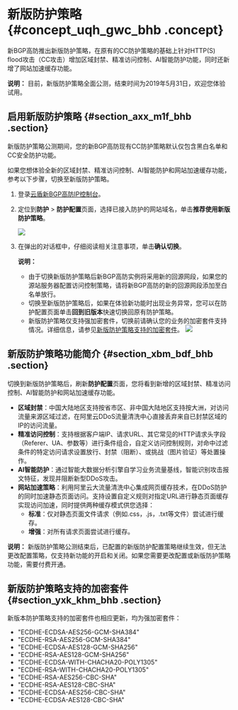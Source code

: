 # 新版防护策略 {#concept_uqh_gwc_bhb .concept}

新BGP高防推出新版防护策略，在原有的CC防护策略的基础上针对HTTP\(S\) flood攻击（CC攻击）增加区域封禁、精准访问控制、AI智能防护功能，同时还新增了网站加速缓存功能。

**说明：** 目前，新版防护策略全面公测，结束时间为2019年5月31日，欢迎您体验试用。

## 启用新版防护策略 {#section_axx_m1f_bhb .section}

新版防护策略公测期间，您的新BGP高防现有CC防护策略默认仅包含黑白名单和CC安全防护功能。

如果您想体验全新的区域封禁、精准访问控制、AI智能防护和网站加速缓存功能，参考以下步骤，切换至新版防护策略。

1.  登录[云盾新BGP高防IP控制台](https://yundun.console.aliyun.com/?p=ddoscoo&__consolePageCode=ddoscoo)。
2.  定位到**防护** \> **防护配置**页面，选择已接入防护的网站域名，单击**推荐使用新版防护策略**。

    ![](http://static-aliyun-doc.oss-cn-hangzhou.aliyuncs.com/assets/img/136273/155411469840476_zh-CN.png)

3.  在弹出的对话框中，仔细阅读相关注意事项，单击**确认切换**。

    **说明：** 

    -   由于切换新版防护策略后新BGP高防实例将采用新的回源网段，如果您的源站服务器配置访问控制策略，请将新BGP高防的新的回源网段添加至白名单放行。
    -   切换至新版防护策略后，如果在体验新功能时出现业务异常，您可以在防护配置页面单击**回到旧版本**快速切换回原有防护策略。
    -   新版防护策略仅支持强加密套件，切换前请确认您的业务的加密套件支持情况。详细信息，请参见[新版防护策略支持的加密套件](#section_yxk_khm_bhb)。
    ![](http://static-aliyun-doc.oss-cn-hangzhou.aliyuncs.com/assets/img/136273/155411469840477_zh-CN.png)


## 新版防护策略功能简介 {#section_xbm_bdf_bhb .section}

切换到新版防护策略后，刷新**防护配置**页面，您将看到新增的区域封禁、精准访问控制、AI智能防护和网站加速缓存功能。

-   **区域封禁**：中国大陆地区支持按省市区、非中国大陆地区支持按大洲，对访问流量来源区域过滤，在阿里云DDoS流量清洗中心直接丢弃来自已封禁区域的IP的访问流量。
-   **精准访问控制**：支持根据客户端IP、请求URL、其它常见的HTTP请求头字段（Referer、UA、参数等）进行条件组合，自定义访问控制规则，对命中过滤条件的特定访问请求设置放行、封禁（阻断）、或挑战（图片验证）等处置操作。
-   **AI智能防护**：通过智能大数据分析引擎自学习业务流量基线，智能识别攻击报文特征，发现并阻断新型DDoS攻击。
-   **网站加速策略**：利用阿里云大流量清洗中心集成网页缓存技术，在DDoS防护的同时加速静态页面访问。支持设置自定义规则对指定URL进行静态页面缓存实现访问加速，同时提供两种缓存模式供您选择：
    -   **标准**：仅对静态页面文件请求（例如.css，.js，.txt等文件）尝试进行缓存。
    -   **增强**：对所有请求页面尝试进行缓存。

**说明：** 新版防护策略公测结束后，已配置的新版防护配置策略继续生效，但无法更改配置策略，仅支持新功能的开启和关闭。如果您需要更改配置或新版防护策略功能，需要付费开通。

## 新版防护策略支持的加密套件 {#section_yxk_khm_bhb .section}

新版本防护策略支持的加密套件也相应更新，均为强加密套件：

-   "ECDHE-ECDSA-AES256-GCM-SHA384"
-   "ECDHE-RSA-AES256-GCM-SHA384"
-   "ECDHE-ECDSA-AES128-GCM-SHA256"
-   "ECDHE-RSA-AES128-GCM-SHA256"
-   "ECDHE-ECDSA-WITH-CHACHA20-POLY1305"
-   "ECDHE-RSA-WITH-CHACHA20-POLY1305"
-   "ECDHE-RSA-AES256-CBC-SHA"
-   "ECDHE-RSA-AES128-CBC-SHA"
-   "ECDHE-ECDSA-AES256-CBC-SHA"
-   "ECDHE-ECDSA-AES128-CBC-SHA"

